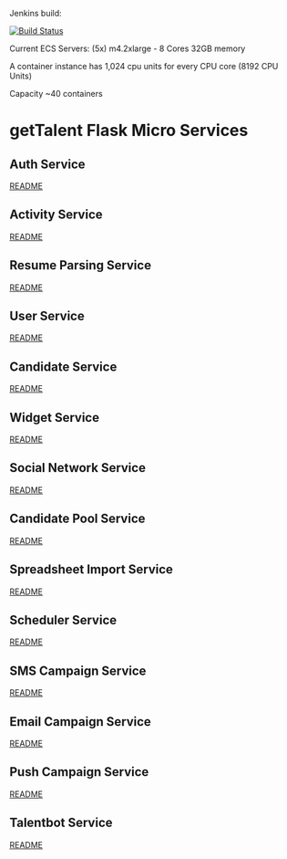 Jenkins build:

[![Build Status](http://jenkins.gettalent.com:8080/buildStatus/icon?job=talent-flask-services)](http://jenkins.gettalent.com:8080/job/talent-flask-services)

Current ECS Servers: (5x) m4.2xlarge - 8 Cores 32GB memory

A container instance has 1,024 cpu units for every CPU core (8192 CPU Units)

Capacity ~40 containers


getTalent Flask Micro Services
==============================

Auth Service
-------------
[README](auth_service/README.md)

Activity Service
-------------
[README](activity_service/README.md)

Resume Parsing Service
-------------
[README](resume_parsing_service/README.md)

User Service
-------------
[README](user_service/README.md)

Candidate Service
-------------
[README](candidate_service/README.md)

Widget Service
-------------
[README](widget_service/README.md)

Social Network Service
-------------
[README](social_network_service/README.md)

Candidate Pool Service
-------------
[README](candidate_pool_service/README.md)

Spreadsheet Import Service
-------------
[README](spreadsheet_import_service/README.md)

Scheduler Service
-------------
[README](scheduler_service/README.md)

SMS Campaign Service
-------------
[README](sms_campaign_service/README.md)

Email Campaign Service
-------------
[README](email_campaign_service/README.md)

Push Campaign Service
-------------
[README](push_campaign_service/README.md)

Talentbot Service
-------------
[README](talentbot_service/README.md)